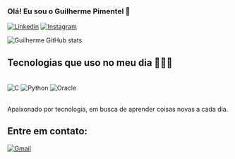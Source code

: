 ### Olá! Eu sou o Guilherme Pimentel 👋

[![Linkedin](https://img.shields.io/badge/LinkedIn-0077B5?style=for-the-badge&logo=linkedin&logoColor=white)](https://www.linkedin.com/in/guilherme-pimentel-b25295102/)
[![Instagram](https://img.shields.io/badge/Instagram-E4405F?style=for-the-badge&logo=instagram&logoColor=white)](https://www.instagram.com/guilherme_apb/)

![Guilherme GitHub stats](https://github-readme-stats.vercel.app/api?username=GuilhermeAPB&show_icons=true&theme=tokyonight)

## Tecnologias que uso no meu dia 🧑🏻‍💻

<div style="display: inline_block"><br/>
    <img align="center" alt="C" src="https://img.shields.io/badge/C-00599C?style=for-the-badge&logo=c&logoColor=white" />
    <img align="center" alt="Python" src="https://img.shields.io/badge/Python-14354C?style=for-the-badge&logo=python&logoColor=white" />
    <img align="center" alt="Oracle" src="https://img.shields.io/badge/Oracle-F80000?style=for-the-badge&logo=Oracle&logoColor=white" />
</div><br/>

Apaixonado por tecnologia, em busca de aprender coisas novas a cada dia.

## Entre em contato:
[![Gmail](https://img.shields.io/badge/Gmail-D14836?style=for-the-badge&logo=gmail&logoColor=white)](guilhermearrudapb@gmail.com)

